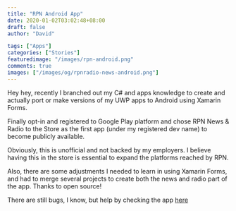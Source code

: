 ```yaml
---
title: "RPN Android App"
date: 2020-01-02T03:02:48+08:00
draft: false
author: "David"

tags: ["Apps"]
categories: ["Stories"]
featuredimage: "/images/rpn-android.png"
comments: true
images: ["/images/og/rpnradio-news-android.png"]
---
```


Hey hey, recently I branched out my C# and apps knowledge to create and actually port or make versions of my UWP apps to Android using Xamarin Forms.

Finally opt-in and registered to Google Play platform and chose RPN News & Radio to the Store as the first app (under my registered dev name) to become publicly available. 

Obviously, this is unofficial and not backed by my employers. I believe having this in the store is essential to expand the platforms reached by RPN.

Also, there are some adjustments I needed to learn in using Xamarin Forms, and had to merge several projects to create both the news and radio part of the app. Thanks to open source!

There are still bugs, I know, but help by checking the app <a href="https://play.google.com/store/apps/details?id=xyz.reddvid.rpnradio" taget="_blank">here</a>